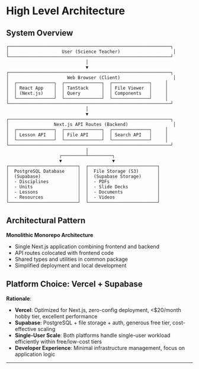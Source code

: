 # High Level Architecture

## System Overview

```
┌─────────────────────────────────────────────────────────────┐
│                    User (Science Teacher)                    │
└─────────────────────────────────────────────────────────────┘
                              │
                              ▼
┌─────────────────────────────────────────────────────────────┐
│                      Web Browser (Client)                    │
│  ┌──────────────┐  ┌──────────────┐  ┌──────────────┐     │
│  │ React App    │  │ TanStack     │  │ File Viewer  │     │
│  │ (Next.js)    │  │ Query        │  │ Components   │     │
│  └──────────────┘  └──────────────┘  └──────────────┘     │
└─────────────────────────────────────────────────────────────┘
                              │
                              ▼
┌─────────────────────────────────────────────────────────────┐
│                 Next.js API Routes (Backend)                 │
│  ┌──────────────┐  ┌──────────────┐  ┌──────────────┐     │
│  │ Lesson API   │  │ File API     │  │ Search API   │     │
│  └──────────────┘  └──────────────┘  └──────────────┘     │
└─────────────────────────────────────────────────────────────┘
                              │
                    ┌─────────┴─────────┐
                    ▼                   ▼
┌──────────────────────────┐  ┌──────────────────────────┐
│  PostgreSQL Database     │  │  File Storage (S3)       │
│  (Supabase)              │  │  (Supabase Storage)      │
│  - Disciplines           │  │  - PDFs                  │
│  - Units                 │  │  - Slide Decks           │
│  - Lessons               │  │  - Documents             │
│  - Resources             │  │  - Videos                │
└──────────────────────────┘  └──────────────────────────┘
```

## Architectural Pattern

**Monolithic Monorepo Architecture**

- Single Next.js application combining frontend and backend
- API routes colocated with frontend code
- Shared types and utilities in common package
- Simplified deployment and local development

## Platform Choice: Vercel + Supabase

**Rationale**:

- **Vercel**: Optimized for Next.js, zero-config deployment, <$20/month hobby tier, excellent performance
- **Supabase**: PostgreSQL + file storage + auth, generous free tier, cost-effective scaling
- **Single-User Scale**: Both platforms handle single-user workload efficiently within free/low-cost tiers
- **Developer Experience**: Minimal infrastructure management, focus on application logic

---
